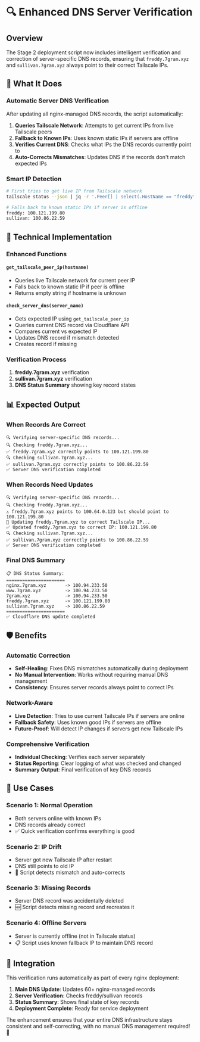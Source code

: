 # 🔍 Enhanced DNS Server Verification

## Overview
The Stage 2 deployment script now includes intelligent verification and correction of server-specific DNS records, ensuring that `freddy.7gram.xyz` and `sullivan.7gram.xyz` always point to their correct Tailscale IPs.

## 🎯 **What It Does**

### **Automatic Server DNS Verification**
After updating all nginx-managed DNS records, the script automatically:

1. **Queries Tailscale Network**: Attempts to get current IPs from live Tailscale peers
2. **Fallback to Known IPs**: Uses known static IPs if servers are offline
3. **Verifies Current DNS**: Checks what IPs the DNS records currently point to
4. **Auto-Corrects Mismatches**: Updates DNS if the records don't match expected IPs

### **Smart IP Detection**
```bash
# First tries to get live IP from Tailscale network
tailscale status --json | jq -r '.Peer[] | select(.HostName == "freddy") | .TailscaleIPs[0]'

# Falls back to known static IPs if server is offline
freddy: 100.121.199.80
sullivan: 100.86.22.59
```

## 🔧 **Technical Implementation**

### **Enhanced Functions**

#### `get_tailscale_peer_ip(hostname)`
- Queries live Tailscale network for current peer IP
- Falls back to known static IP if peer is offline
- Returns empty string if hostname is unknown

#### `check_server_dns(server_name)`
- Gets expected IP using `get_tailscale_peer_ip`
- Queries current DNS record via Cloudflare API
- Compares current vs expected IP
- Updates DNS record if mismatch detected
- Creates record if missing

### **Verification Process**
1. **freddy.7gram.xyz** verification
2. **sullivan.7gram.xyz** verification  
3. **DNS Status Summary** showing key record states

## 📊 **Expected Output**

### **When Records Are Correct**
```
🔍 Verifying server-specific DNS records...
🔍 Checking freddy.7gram.xyz...
✅ freddy.7gram.xyz correctly points to 100.121.199.80
🔍 Checking sullivan.7gram.xyz...
✅ sullivan.7gram.xyz correctly points to 100.86.22.59
✅ Server DNS verification completed
```

### **When Records Need Updates**
```
🔍 Verifying server-specific DNS records...
🔍 Checking freddy.7gram.xyz...
⚠️ freddy.7gram.xyz points to 100.64.0.123 but should point to 100.121.199.80
🔄 Updating freddy.7gram.xyz to correct Tailscale IP...
✅ Updated freddy.7gram.xyz to correct IP: 100.121.199.80
🔍 Checking sullivan.7gram.xyz...
✅ sullivan.7gram.xyz correctly points to 100.86.22.59
✅ Server DNS verification completed
```

### **Final DNS Summary**
```
📋 DNS Status Summary:
======================
nginx.7gram.xyz       -> 100.94.233.50
www.7gram.xyz         -> 100.94.233.50
7gram.xyz             -> 100.94.233.50
freddy.7gram.xyz      -> 100.121.199.80
sullivan.7gram.xyz    -> 100.86.22.59
======================
✅ Cloudflare DNS update completed
```

## 🛡️ **Benefits**

### **Automatic Correction**
- **Self-Healing**: Fixes DNS mismatches automatically during deployment
- **No Manual Intervention**: Works without requiring manual DNS management
- **Consistency**: Ensures server records always point to correct IPs

### **Network-Aware**
- **Live Detection**: Tries to use current Tailscale IPs if servers are online
- **Fallback Safety**: Uses known good IPs if servers are offline
- **Future-Proof**: Will detect IP changes if servers get new Tailscale IPs

### **Comprehensive Verification**
- **Individual Checking**: Verifies each server separately
- **Status Reporting**: Clear logging of what was checked and changed
- **Summary Output**: Final verification of key DNS records

## 🔄 **Use Cases**

### **Scenario 1: Normal Operation**
- Both servers online with known IPs
- DNS records already correct
- ✅ Quick verification confirms everything is good

### **Scenario 2: IP Drift**
- Server got new Tailscale IP after restart
- DNS still points to old IP
- 🔄 Script detects mismatch and auto-corrects

### **Scenario 3: Missing Records**
- Server DNS record was accidentally deleted
- 🆕 Script detects missing record and recreates it

### **Scenario 4: Offline Servers**
- Server is currently offline (not in Tailscale status)
- 📋 Script uses known fallback IP to maintain DNS record

## 🎯 **Integration**

This verification runs automatically as part of every nginx deployment:

1. **Main DNS Update**: Updates 60+ nginx-managed records
2. **Server Verification**: Checks freddy/sullivan records
3. **Status Summary**: Shows final state of key records
4. **Deployment Complete**: Ready for service deployment

The enhancement ensures that your entire DNS infrastructure stays consistent and self-correcting, with no manual DNS management required! 🚀
